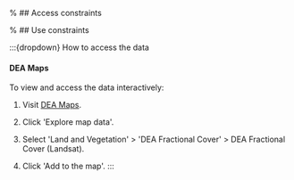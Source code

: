 % ## Access constraints

% ## Use constraints

:::{dropdown} How to access the data
#### DEA Maps

To view and access the data interactively:

1) Visit [DEA Maps](https://maps.dea.ga.gov.au).

2) Click 'Explore map data'.

3) Select 'Land and Vegetation' > 'DEA Fractional Cover' > DEA Fractional Cover (Landsat).

4) Click 'Add to the map'.
:::

